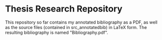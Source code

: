 # Thesis Research Repository
This repository so far contains my annotated bibliography as a PDF, as well as the source files (contained in src_annotatedbib) in LaTeX form. The resulting bibliography is named "Bibliography.pdf".
